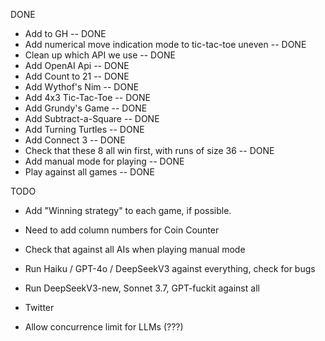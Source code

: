DONE
- Add to GH -- DONE
- Add numerical move indication mode to tic-tac-toe uneven -- DONE
- Clean up which API we use -- DONE
- Add OpenAI Api -- DONE
- Add Count to 21 -- DONE
- Add Wythof's Nim -- DONE
- Add 4x3 Tic-Tac-Toe -- DONE
- Add Grundy's Game -- DONE
- Add Subtract-a-Square -- DONE
- Add Turning Turtles -- DONE
- Add Connect 3 -- DONE
- Check that these 8 all win first, with runs of size 36 -- DONE
- Add manual mode for playing -- DONE
- Play against all games -- DONE

TODO
- Add "Winning strategy" to each game, if possible.
- Need to add column numbers for Coin Counter
- Check that against all AIs when playing manual mode
- Run Haiku / GPT-4o / DeepSeekV3 against everything, check for bugs
- Run DeepSeekV3-new, Sonnet 3.7, GPT-fuckit against all
- Twitter

- Allow concurrence limit for LLMs (???)